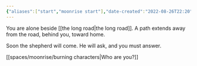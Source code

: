 ```yaml
---
{"aliases":["start","moonrise start"],"date-created":"2022-08-26T22:20","date-modified":"2023-12-22T22:09","dg-publish":true,"tags":["moonrise"],"title":"start","dg-path":"moonrise/start.md","permalink":"/moonrise/start/","dgPassFrontmatter":true}
---
```


You are alone beside [[the long road\|the long road]]. A path extends away from the road, behind you, toward home. 

Soon the shepherd will come. He will ask, and you must answer.

[[spaces/moonrise/burning characters\|Who are you?]]
